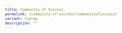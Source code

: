 ```yaml
---
title: Community of Success
permalink: /community-of-success/communityofsuccess/
variant: tiptap
description: ""
---
```

